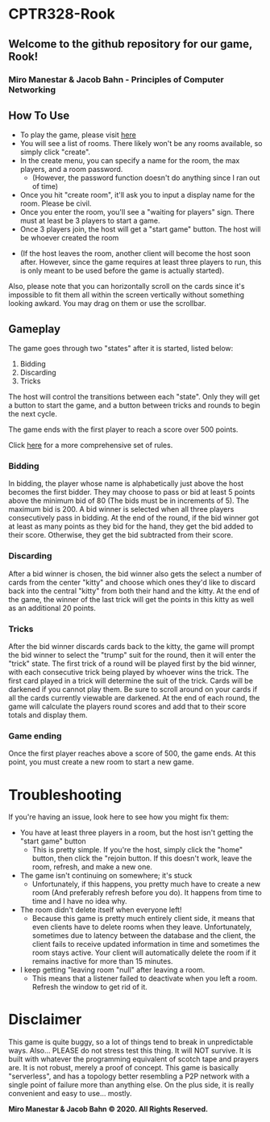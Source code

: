 # CPTR328-Rook
## Welcome to the github repository for our game, Rook!
### Miro Manestar & Jacob Bahn - Principles of Computer Networking

## How To Use
- To play the game, please visit [here](https://rook.miromanestar.com)
- You will see a list of rooms. There likely won't be any rooms available, so simply click "create".
- In the create menu, you can specify a name for the room, the max players, and a room password. 
    * (However, the password function doesn't do anything since I ran out of time)
- Once you hit "create room", it'll ask you to input a display name for the room. Please be civil.
- Once you enter the room, you'll see a "waiting for players" sign. There must at least be 3 players to start a game.
- Once 3 players join, the host will get a "start game" button. The host will be whoever created the room 
 * (If the host leaves the room, another client will become the host soon after. However, since the game requires at least three players to run, this is only meant to be used before the game is actually started).

Also, please note that you can horizontally scroll on the cards since it's impossible to fit them all within the screen vertically without something looking awkard.
You may drag on them or use the scrollbar.

## Gameplay
The game goes through two "states" after it is started, listed below:
1. Bidding
2. Discarding
3. Tricks

The host will control the transitions between each "state". Only they will get a button to start the game, and a button between tricks and rounds to begin the next cycle.

The game ends with the first player to reach a score over 500 points.

Click [here](https://rook.miromanestar.com/rules) for a more comprehensive set of rules.

### Bidding
In bidding, the player whose name is alphabetically just above the host becomes the first bidder. They may choose to pass or bid at least 5 points above the minimum bid of 80 (The bids must be in increments of 5). The maximum bid is 200. A bid winner is selected when all three players consecutively pass in bidding. At the end of the round, if the bid winner got at least as many points as they bid for the hand, they get the bid added to their score. Otherwise, they get the bid subtracted from their score.

### Discarding
After a bid winner is chosen, the bid winner also gets the select a number of cards from the center "kitty" and choose which ones they'd like to discard back into the central "kitty" from both their hand and the kitty. At the end of the game, the winner of the last trick will get the points in this kitty as well as an additional 20 points.

### Tricks
After the bid winner discards cards back to the kitty, the game will prompt the bid winner to select the "trump" suit for the round, then it will enter the "trick" state. The first trick of a round will be played first by the bid winner, with each consecutive trick being played by whoever wins the trick. The first card played in a trick will determine the suit of the trick. Cards will be darkened if you cannot play them. Be sure to scroll around on your cards if all the cards currently viewable are darkened.
At the end of each round, the game will calculate the players round scores and add that to their score totals and display them.

### Game ending
Once the first player reaches above a score of 500, the game ends. At this point, you must create a new room to start a new game.

# Troubleshooting
If you're having an issue, look here to see how you might fix them:
- You have at least three players in a room, but the host isn't getting the "start game" button
    * This is pretty simple. If you're the host, simply click the "home" button, then click the "rejoin button. If this doesn't work, leave the room, refresh, and make a new one.
- The game isn't continuing on somewhere; it's stuck
    * Unfortunately, if this happens, you pretty much have to create a new room (And preferably refresh before you do). It happens from time to time and I have no idea why.
- The room didn't delete itself when everyone left!
    * Because this game is pretty much entirely client side, it means that even clients have to delete rooms when they leave. Unfortunately, sometimes due to latency between the database and the client, the client fails to receive updated information in time and sometimes the room stays active. Your client will automatically delete the room if it remains inactive for more than 15 minutes.
- I keep getting "leaving room "null" after leaving a room.
    * This means that a listener failed to deactivate when you left a room. Refresh the window to get rid of it.

# Disclaimer
This game is quite buggy, so a lot of things tend to break in unpredictable ways. Also... PLEASE do not stress test this thing. It will NOT survive. It is built with whatever the programming equivalent of scotch tape and prayers are. It is not robust, merely a proof of concept. This game is basically "serverless", and has a topology better resembling a P2P network with a single point of failure more than anything else. On the plus side, it is really convenient and easy to use... mostly.


**Miro Manestar & Jacob Bahn &copy; 2020. All Rights Reserved.**

